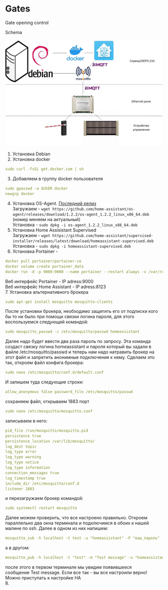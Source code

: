 # Gates

Gate opening control

Schema

![Схема организации связи](https://github.com/teter08/Gates/blob/b727f3e660d7c0b8d49f36ed34c43dde3e6753d6/scheme1.jpg)

1. Установка Debian
2. Установка docker 
```yaml
sudo curl -fsSL get.docker.com | sh
```
3. Добавляем в группу docker пользователя
```yaml
sudo gpasswd -a $USER docker
newgrp docker
```
4. Установка OS-Agent. [Последний релиз](https://github.com/home-assistant/os-agent/releases/latest)    
Загружаем - `wget https://github.com/home-assistant/os-agent/releases/download/1.2.2/os-agent_1.2.2_linux_x86_64.deb` (номер меняем на актуальный)    
Установка - `sudo dpkg -i os-agent_1.2.2_linux_x86_64.deb`    
5. Установка Home Assisistant Supervised    
Загружаем - `wget https://github.com/home-assistant/supervised-installer/releases/latest/download/homeassistant-supervised.deb`    
Установка - `sudo dpkg -i homeassistant-supervised.deb`    
6. Установка Portainer - 
```yaml
docker pull portainer/portainer-ce
docker volume create portainer_data
docker run -d -p 9000:9000 --name portainer --restart always -v /var/run/docker.sock:/var/run/docker.sock -v portainer_data:/data portainer/portainer-ce
```
Веб интерфейс Portainer - IP adress:9000    
Веб интерфейс Home Assistant - IP adress:8123    
7. Установка альтернативного брокера
```yaml
sudo apt-get install mosquitto mosquitto-clients
```
После установки брокера, необходимо защитить его от подписки кого бы то ни было при помощи связки логина пароля, для этого воспользуемся следующей командой:
```yaml
sudo mosquitto_passwd -c /etc/mosquitto/passwd homeassistant
```
Далее надо будет ввести два раза пароль по запросу. Эта команда создаст связку логина homeassistant и пароля который вы задали в файле /etc/mosquitto/passwd и теперь нам надо натравить брокер на этот файл и запретить анонимные подключения к нему. Сделаем это так, откроем файл конфига брокера:
```yaml
sudo nano /etc/mosquitto/conf.d/default.conf
```
И запишем туда следующие строки:
```yaml
allow_anonymous false password_file /etc/mosquitto/passwd
```
сохраняем файл, открываем 1883 порт
```yaml
sudo nano /etc/mosquitto/mosquitto.conf
```
записываем в него:
```yaml
pid_file /run/mosquitto/mosquitto.pid
persistence true
persistence_location /var/lib/mosquitto/
log_dest topic
log_type error
log_type warning
log_type notice
log_type information
connection_messages true
log_timestamp true
include_dir /etc/mosquitto/conf.d
listener 1883
```
и перезагружаем брокер командой:
```yaml
sudo systemctl restart mosquitto
```
Далее можем проверить, что все настроено правильно. Откроем параллельно два окна терминала и подключимся в обоих к нашей малине по ssh. Далее в одном из них напишем: 
```yaml
mosquitto_sub -h localhost -t test -u "homeassistant" -P "ваш_пароль"
```
а в другом:
```yaml
mosquitto_pub -h localhost -t "test" -m "Test message" -u "homeassistant" -P "ваш_пароль"
```
после этого в первом терминале мы увидим появившееся сообщение Test message. Если все так - вы все настроили верно! Можно приступать к настройке HA    
8. 
